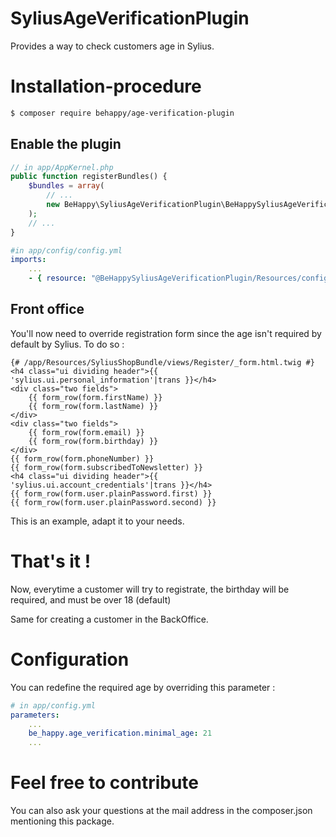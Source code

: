 # SyliusAgeVerificationPlugin
Provides a way to check customers age in Sylius.

# Installation-procedure
```bash
$ composer require behappy/age-verification-plugin
```

## Enable the plugin

```php
// in app/AppKernel.php
public function registerBundles() {
	$bundles = array(
		// ...
		new BeHappy\SyliusAgeVerificationPlugin\BeHappySyliusAgeVerificationPlugin(),
	);
	// ...
}
```

```yml
#in app/config/config.yml
imports:
    ...
    - { resource: "@BeHappySyliusAgeVerificationPlugin/Resources/config/app/config.yml" }
```

## Front office
You'll now need to override registration form since the age isn't required by default by Sylius. To do so :

```twig
{# /app/Resources/SyliusShopBundle/views/Register/_form.html.twig #}
<h4 class="ui dividing header">{{ 'sylius.ui.personal_information'|trans }}</h4>
<div class="two fields">
    {{ form_row(form.firstName) }}
    {{ form_row(form.lastName) }}
</div>
<div class="two fields">
    {{ form_row(form.email) }}
    {{ form_row(form.birthday) }}
</div>
{{ form_row(form.phoneNumber) }}
{{ form_row(form.subscribedToNewsletter) }}
<h4 class="ui dividing header">{{ 'sylius.ui.account_credentials'|trans }}</h4>
{{ form_row(form.user.plainPassword.first) }}
{{ form_row(form.user.plainPassword.second) }}
```

This is an example, adapt it to your needs.

# That's it !
Now, everytime a customer will try to registrate, the birthday will be required, and must be over 18 (default)

Same for creating a customer in the BackOffice.

# Configuration
You can redefine the required age by overriding this parameter :

```yml
# in app/config.yml
parameters:
    ...
    be_happy.age_verification.minimal_age: 21
    ...
```

# Feel free to contribute
You can also ask your questions at the mail address in the composer.json mentioning this package.
